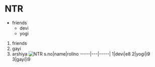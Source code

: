 # NTR #
* friends
     * devi
     * yogi
1. friends
  1. gayi
  2. arshiya
![NTR](https://resize.indiatvnews.com/en/resize/newbucket/1200_-/2021/05/jr-ntr-1621471954.jpg)
s.no|name|rollno
-----|---|-----|
1|devi|e8
2|yogi|i9
3|gayi|i9
